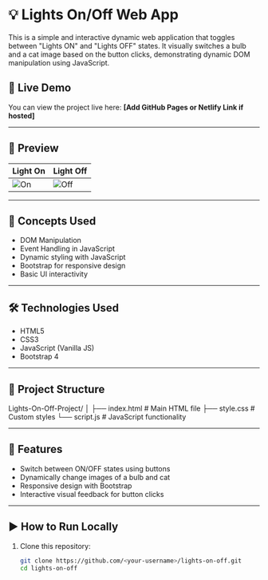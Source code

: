 # 💡 Lights On/Off Web App

This is a simple and interactive dynamic web application that toggles between "Lights ON" and "Lights OFF" states. It visually switches a bulb and a cat image based on the button clicks, demonstrating dynamic DOM manipulation using JavaScript.

## 🚀 Live Demo

You can view the project live here: **[Add GitHub Pages or Netlify Link if hosted]**

---

## 📸 Preview

| Light On | Light Off |
|----------|-----------|
| ![On](https://d1tgh8fmlzexmh.cloudfront.net/ccbp-dynamic-webapps/bulb-go-on-img.png) | ![Off](https://d1tgh8fmlzexmh.cloudfront.net/ccbp-dynamic-webapps/bulb-go-off-img.png) |

---

## 🧠 Concepts Used

- DOM Manipulation
- Event Handling in JavaScript
- Dynamic styling with JavaScript
- Bootstrap for responsive design
- Basic UI interactivity

---

## 🛠️ Technologies Used

- HTML5
- CSS3
- JavaScript (Vanilla JS)
- Bootstrap 4

---

## 📂 Project Structure

Lights-On-Off-Project/
│
├── index.html # Main HTML file
├── style.css # Custom styles
└── script.js # JavaScript functionality


---

## 📌 Features

- Switch between ON/OFF states using buttons
- Dynamically change images of a bulb and cat
- Responsive design with Bootstrap
- Interactive visual feedback for button clicks

---

## ▶️ How to Run Locally

1. Clone this repository:
   ```bash
   git clone https://github.com/<your-username>/lights-on-off.git
   cd lights-on-off
